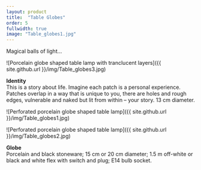 ```yaml
---
layout: product
title:  "Table Globes"
order: 5
fullwidth: true
image: "Table_globes1.jpg"
---
```


Magical balls of light…

![Porcelain globe shaped table lamp with tranclucent layers]({{ site.github.url }}/img/Table_globes3.jpg)

**Identity**  
This is a story about life. Imagine each patch is a personal experience. Patches overlap in a way that is unique to you, there are holes and rough edges, vulnerable and naked but lit from within – your story.
13 cm diameter.

![Perforated porcelain globe shaped table lamp]({{ site.github.url }}/img/Table_globes1.jpg)

![Perforated porcelain globe shaped table lamp]({{ site.github.url }}/img/Table_globes2.jpg)

**Globe**  
Porcelain and black stoneware; 15 cm or 20 cm diameter; 1.5 m off-white or black and white flex with switch and plug; E14 bulb socket.
